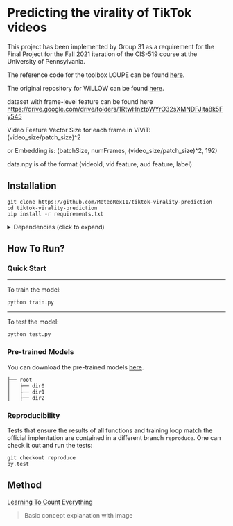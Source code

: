 # Predicting the virality of TikTok videos

This project has been implemented by Group 31 as a requirement for the Final Project for the Fall 2021 iteration of the CIS-519 course at the University of Pennsylvania.

The reference code for the toolbox LOUPE can be found [here](https://github.com/antoine77340/LOUPE).

The original repository for WILLOW can be found [here](https://github.com/antoine77340/Youtube-8M-WILLOW).

dataset with frame-level feature can be found here https://drive.google.com/drive/folders/1RtwHnztpWYrO32sXMNDFJita8k5Fy545

Video Feature Vector Size for each frame in ViViT: (video_size/patch_size)^2

or Embedding is: (batchSize, numFrames, (video_size/patch_size)^2, 192)

data.npy is of the format (videoId, vid feature, aud feature, label)

## Installation

```
git clone https://github.com/MeteoRex11/tiktok-virality-prediction
cd tiktok-virality-prediction
pip install -r requirements.txt
```

<details>
  <summary> Dependencies (click to expand) </summary>
  
  ## Dependencies
  - pytorch
  - pytorch_lightning
  - einops
  - matplotlib
  - numpy
  - scikit-video
  - moviepy
  
</details>

## How To Run?

### Quick Start


---

To train the model: 

```
python train.py
```

---

To test the model: 

```
python test.py
```


### Pre-trained Models

You can download the pre-trained models [here](https://drive.google.com/drive/folders/1jIr8dkvefrQmv737fFm2isiT6tqpbTbv).
```
├── root 
│   ├── dir0
│   ├── dir1
│   ├── dir2
```

### Reproducibility 

Tests that ensure the results of all functions and training loop match the official implentation are contained in a different branch `reproduce`. One can check it out and run the tests:
```
git checkout reproduce
py.test
```

## Method

[Learning To Count Everything](https://github.com/cvlab-stonybrook/LearningToCountEverything)
  

> Basic concept explanation with image

